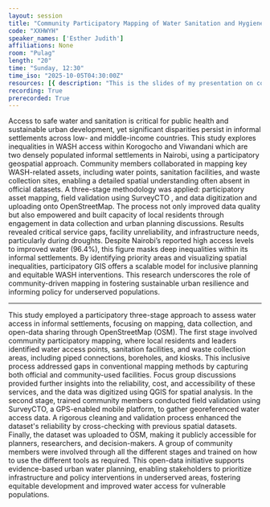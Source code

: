 ```yaml
---
layout: session
title: "Community Participatory Mapping of Water Sanitation and Hygiene Access for Sustainable Urban Planning."
code: "XXHWYH"
speaker_names: ['Esther Judith']
affiliations: None
room: "Pulag"
length: "20"
time: "Sunday, 12:30"
time_iso: "2025-10-05T04:30:00Z"
resources: [{ description: "This is the slides of my presentation on community participatory mapping and training on open data sharing using OSM.", url: "https://docs.google.com/presentation/d/1-SlwqQBKbjWp3KKsXtxSd0gjpIqfVmlQ/edit?slide=id.p2#slide=id.p2" }]
recording: True
prerecorded: True
---
```


Access to safe water and sanitation is critical for public health and sustainable urban development, yet significant disparities persist in informal settlements across low- and middle-income countries. This study explores inequalities in WASH access within Korogocho and Viwandani which are two densely populated informal settlements in Nairobi, using a participatory geospatial approach. Community members collaborated in mapping key WASH-related assets, including water points, sanitation facilities, and waste collection sites, enabling a detailed spatial understanding often absent in official datasets.
A three-stage methodology was applied: participatory asset mapping, field validation using SurveyCTO , and data digitization and uploading onto OpenStreetMap. The process not only improved data quality but also empowered and built capacity of local residents through engagement in data collection and urban planning discussions.
Results revealed critical service gaps, facility unreliability, and infrastructure needs, particularly during droughts. Despite Nairobi’s reported high access levels to improved water (96.4%), this figure masks deep inequalities within its informal settlements. By identifying priority areas and visualizing spatial inequalities, participatory GIS offers a scalable model for inclusive planning and equitable WASH interventions. This research underscores the role of community-driven mapping in fostering sustainable urban resilience and informing policy for underserved populations.

<hr>

This study employed a participatory three-stage approach to assess water access in informal settlements, focusing on mapping, data collection, and open-data sharing through OpenStreetMap (OSM). The first stage involved community participatory mapping, where local residents and leaders identified water access points, sanitation facilities, and waste collection areas, including piped connections, boreholes, and kiosks. This inclusive process addressed gaps in conventional mapping methods by capturing both official and community-used facilities. Focus group discussions provided further insights into the reliability, cost, and accessibility of these services, and the data was digitized using QGIS for spatial analysis.
In the second stage, trained community members conducted field validation using SurveyCTO, a GPS-enabled mobile platform, to gather georeferenced water access data. A rigorous cleaning and validation process enhanced the dataset's reliability by cross-checking with previous spatial  datasets.
Finally, the dataset was uploaded to OSM, making it publicly accessible for planners, researchers, and decision-makers. A group of community members were involved through all the different stages and trained on how to use the different tools as required. This open-data initiative supports evidence-based urban water planning, enabling stakeholders to prioritize infrastructure and policy interventions in underserved areas, fostering equitable development and improved water access for vulnerable populations.

